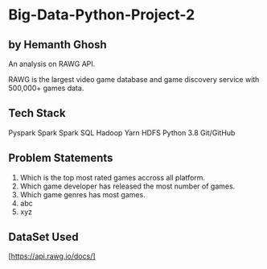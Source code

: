 # Big-Data-Python-Project-2
## by Hemanth Ghosh

An analysis on RAWG API.

RAWG is the largest video game database and game discovery service with 500,000+ games data.



## Tech Stack

Pyspark
Spark
Spark SQL
Hadoop
Yarn
HDFS
Python 3.8
Git/GitHub
  
## Problem Statements
  1. Which is the top most rated games accross all platform.
  2. Which game developer has released the most number of games.
  3. Which game genres has most games.
  4. abc
  5. xyz

## DataSet Used

[https://api.rawg.io/docs/]
